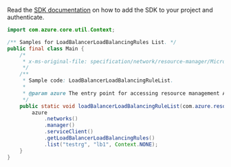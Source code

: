 Read the [SDK documentation](https://github.com/Azure/azure-sdk-for-java/blob/azure-resourcemanager_2.11.0/sdk/resourcemanager/azure-resourcemanager/README.md) on how to add the SDK to your project and authenticate.

```java
import com.azure.core.util.Context;

/** Samples for LoadBalancerLoadBalancingRules List. */
public final class Main {
    /*
     * x-ms-original-file: specification/network/resource-manager/Microsoft.Network/stable/2021-05-01/examples/LoadBalancerLoadBalancingRuleList.json
     */
    /**
     * Sample code: LoadBalancerLoadBalancingRuleList.
     *
     * @param azure The entry point for accessing resource management APIs in Azure.
     */
    public static void loadBalancerLoadBalancingRuleList(com.azure.resourcemanager.AzureResourceManager azure) {
        azure
            .networks()
            .manager()
            .serviceClient()
            .getLoadBalancerLoadBalancingRules()
            .list("testrg", "lb1", Context.NONE);
    }
}
```
